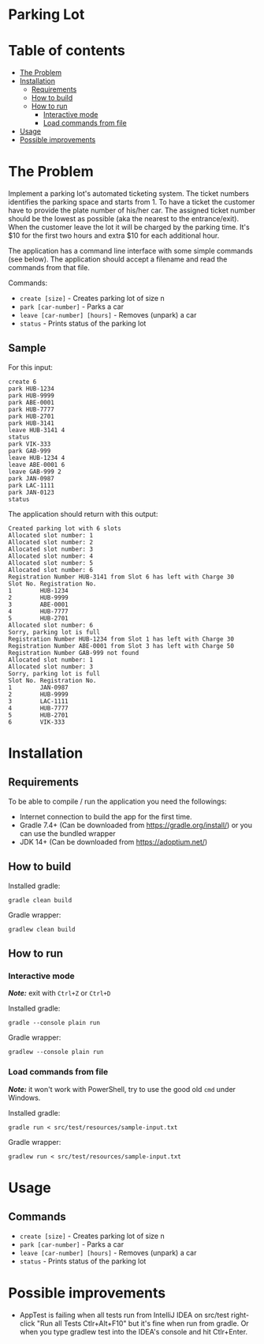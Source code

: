 Parking Lot
===========

Table of contents
=================

* [The Problem](#the-problem)
* [Installation](#installation)
  * [Requirements](#requirements)
  * [How to build](#how-to-build)
  * [How to run](#how-to-run)
    * [Interactive mode](#interactive-mode)
    * [Load commands from file](#load-commands-from-file)
* [Usage](#usage)
* [Possible improvements](#possible-improvements)

# The Problem
Implement a parking lot's automated ticketing system. The ticket numbers identifies the parking space and starts from 1.
To have a ticket the customer have to provide the plate number of his/her car. The assigned ticket number should be the
lowest as possible (aka the nearest to the entrance/exit).
When the customer leave the lot it will be charged by the parking time. It's $10 for the first two hours and extra $10
for each additional hour.

The application has a command line interface with some simple commands (see below). The application should accept a 
filename and read the commands from that file.

Commands:
* `create [size]` - Creates parking lot of size n
* `park [car-number]` - Parks a car
* `leave [car-number] [hours]` - Removes (unpark) a car
* `status` - Prints status of the parking lot

## Sample

For this input:
```text
create 6
park HUB-1234
park HUB-9999
park ABE-0001
park HUB-7777
park HUB-2701
park HUB-3141
leave HUB-3141 4
status
park VIK-333
park GAB-999
leave HUB-1234 4
leave ABE-0001 6
leave GAB-999 2
park JAN-0987
park LAC-1111
park JAN-0123
status
```

The application should return with this output:
```text
Created parking lot with 6 slots
Allocated slot number: 1
Allocated slot number: 2
Allocated slot number: 3
Allocated slot number: 4
Allocated slot number: 5
Allocated slot number: 6
Registration Number HUB-3141 from Slot 6 has left with Charge 30
Slot No. Registration No.
1        HUB-1234
2        HUB-9999
3        ABE-0001
4        HUB-7777
5        HUB-2701
Allocated slot number: 6
Sorry, parking lot is full
Registration Number HUB-1234 from Slot 1 has left with Charge 30
Registration Number ABE-0001 from Slot 3 has left with Charge 50
Registration Number GAB-999 not found
Allocated slot number: 1
Allocated slot number: 3
Sorry, parking lot is full
Slot No. Registration No.
1        JAN-0987
2        HUB-9999
3        LAC-1111
4        HUB-7777
5        HUB-2701
6        VIK-333

```

# Installation

## Requirements

To be able to compile / run the application you need the followings:
- Internet connection to build the app for the first time.
- Gradle 7.4+ (Can be downloaded from https://gradle.org/install/)
  or you can use the bundled wrapper
- JDK 14+ (Can be downloaded from https://adoptium.net/)


## How to build

Installed gradle:
```shell
gradle clean build
```

Gradle wrapper:
```shell
gradlew clean build
```


## How to run

### Interactive mode

***Note:*** exit with `Ctrl+Z` or `Ctrl+D`

Installed gradle:
```shell
gradle --console plain run
```

Gradle wrapper:
```shell
gradlew --console plain run
```


### Load commands from file

***Note:*** it won't work with PowerShell, try to use the good old `cmd` under Windows.

Installed gradle:
```shell
gradle run < src/test/resources/sample-input.txt
```

Gradle wrapper:
```shell
gradlew run < src/test/resources/sample-input.txt
```

# Usage

## Commands

* `create [size]` - Creates parking lot of size n
* `park [car-number]` - Parks a car
* `leave [car-number] [hours]` - Removes (unpark) a car
* `status` - Prints status of the parking lot


# Possible improvements
- AppTest is failing when all tests run from IntelliJ IDEA on src/test right-click "Run all Tests Ctlr+Alt+F10" but it's
fine when run from gradle. Or when you type gradlew test into the IDEA's console and hit Ctlr+Enter.
